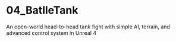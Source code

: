 # 04_BatlleTank
An open-world head-to-head tank fight with simple AI, terrain, and advanced control system in Unreal 4
